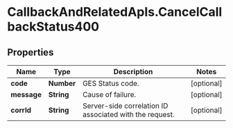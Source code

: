 # CallbackAndRelatedApIs.CancelCallbackStatus400

## Properties
Name | Type | Description | Notes
------------ | ------------- | ------------- | -------------
**code** | **Number** | GES Status code. | [optional] 
**message** | **String** | Cause of failure. | [optional] 
**corrId** | **String** | Server-side correlation ID associated with the request. | [optional] 


